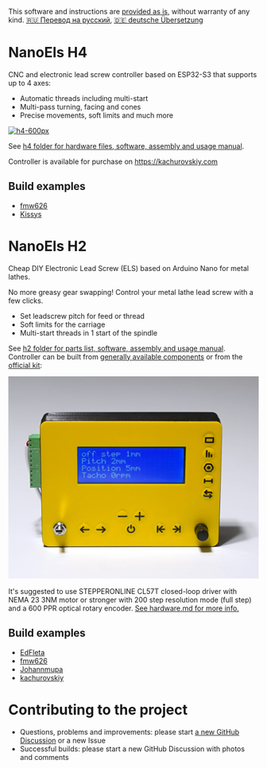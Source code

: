 This software and instructions are [provided as is](LICENSE), without warranty of any kind. [🇷🇺 Перевод на русский](https://translate.google.com/translate?hl=en&sl=en&tl=ru&u=https%3A%2F%2Fgithub.com%2Fkachurovskiy%2Fnanoels%2Fblob%2Fmain%2FREADME.md), [🇩🇪 deutsche Übersetzung](https://translate.google.com/translate?hl=en&sl=en&tl=de&u=https%3A%2F%2Fgithub.com%2Fkachurovskiy%2Fnanoels%2Fblob%2Fmain%2FREADME.md)

# NanoEls H4

CNC and electronic lead screw controller based on ESP32-S3 that supports up to 4 axes:

- Automatic threads including multi-start
- Multi-pass turning, facing and cones
- Precise movements, soft limits and much more

[![h4-600px](https://user-images.githubusercontent.com/517919/235074149-307f8b7f-a9d5-4ade-b29a-13809ba81e75.JPG)](https://kachurovskiy.com/)

See [h4 folder for hardware files, software, assembly and usage manual](https://github.com/kachurovskiy/nanoels/tree/main/h4).

Controller is available for purchase on https://kachurovskiy.com

## Build examples

- [fmw626](https://github.com/kachurovskiy/nanoels/discussions/123)
- [Kissys](https://github.com/kachurovskiy/nanoels/discussions/121)

# NanoEls H2

Cheap DIY Electronic Lead Screw (ELS) based on Arduino Nano for metal lathes.

No more greasy gear swapping! Control your metal lathe lead screw with a few clicks.

- Set leadscrew pitch for feed or thread
- Soft limits for the carriage
- Multi-start threads in 1 start of the spindle

See [h2 folder for parts list, software, assembly and usage manual](https://github.com/kachurovskiy/nanoels/blob/main/h2/). Controller can be built from [generally available components](https://github.com/kachurovskiy/nanoels/tree/main/h2#components) or from the [official kit](https://kachurovskiy.com/):

[![kit](h2/kit.jpg)](https://kachurovskiy.com/)

It's suggested to use STEPPERONLINE CL57T closed-loop driver with NEMA 23 3NM motor or stronger with 200 step resolution mode (full step) and a 600 PPR optical rotary encoder. [See hardware.md for more info.](hardware.md)

## Build examples

- [EdFleta](https://github.com/kachurovskiy/nanoels/discussions/87)
- [fmw626](https://github.com/kachurovskiy/nanoels/discussions/118)
- [Johannmupa](https://github.com/kachurovskiy/nanoels/discussions/89)
- [kachurovskiy](https://youtu.be/jR4tBBHSl3c?t=62)

# Contributing to the project

- Questions, problems and improvements: please start [a new GitHub Discussion](https://github.com/kachurovskiy/nanoels/discussions/new) or a new Issue
- Successful builds: please start a new GitHub Discussion with photos and comments
